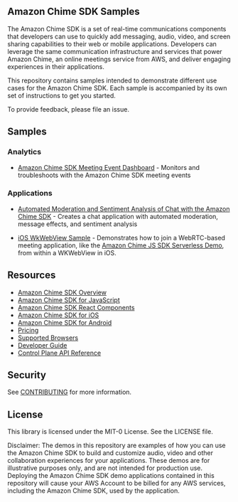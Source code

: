 ## Amazon Chime SDK Samples
The Amazon Chime SDK is a set of real-time communications components that developers can use to quickly add messaging, audio, video, and screen sharing capabilities to their web or mobile applications. Developers can leverage the same communication infrastructure and services that power Amazon Chime, an online meetings service from AWS, and deliver engaging experiences in their applications.

This repository contains samples intended to demonstrate different use cases for the Amazon Chime SDK. Each sample is accompanied by its own set of instructions to get you started.

To provide feedback, please file an issue.

## Samples

### Analytics

- [Amazon Chime SDK Meeting Event Dashboard](https://github.com/aws-samples/amazon-chime-sdk/tree/main/analytics/meeting-event-dashboard) - Monitors and troubleshoots with the Amazon Chime SDK meeting events

### Applications

- [Automated Moderation and Sentiment Analysis of Chat with the Amazon Chime SDK](https://github.com/aws-samples/amazon-chime-sdk/tree/main/apps/moderated-chat-and-sentiment-analysis) - Creates a chat application with automated moderation, message effects, and sentiment analysis

- [iOS WkWebView Sample](https://github.com/aws-samples/amazon-chime-sdk/tree/main/apps/iOS-WKWebView-sample) - Demonstrates how to join a WebRTC-based meeting application, like the [Amazon Chime JS SDK Serverless Demo](https://github.com/aws/amazon-chime-sdk-js/tree/master/demos/serverless), from within a WKWebView in iOS. 

## Resources

- [Amazon Chime SDK Overview](https://aws.amazon.com/chime/chime-sdk/)
- [Amazon Chime SDK for JavaScript](https://github.com/aws/amazon-chime-sdk-js)
- [Amazon Chime SDK React Components](https://github.com/aws/amazon-chime-sdk-component-library-react)
- [Amazon Chime SDK for iOS](https://github.com/aws/amazon-chime-sdk-ios)
- [Amazon Chime SDK for Android](https://github.com/aws/amazon-chime-sdk-android)
- [Pricing](https://aws.amazon.com/chime/pricing/#Chime_SDK_)
- [Supported Browsers](https://docs.aws.amazon.com/chime/latest/dg/meetings-sdk.html#mtg-browsers)
- [Developer Guide](https://docs.aws.amazon.com/chime/latest/dg/meetings-sdk.html)
- [Control Plane API Reference](https://docs.aws.amazon.com/chime/latest/APIReference/Welcome.html)

## Security

See [CONTRIBUTING](CONTRIBUTING.md#security-issue-notifications) for more information.

## License

This library is licensed under the MIT-0 License. See the LICENSE file.

Disclaimer: The demos in this repository are examples of how you can use the Amazon Chime SDK to build and customize audio, video and other collaboration experiences for your applications. These demos are for illustrative purposes only, and are not intended for production use. 
Deploying the Amazon Chime SDK demo applications contained in this repository will cause your AWS Account to be billed for any AWS services, including the Amazon Chime SDK, used by the application.
 
